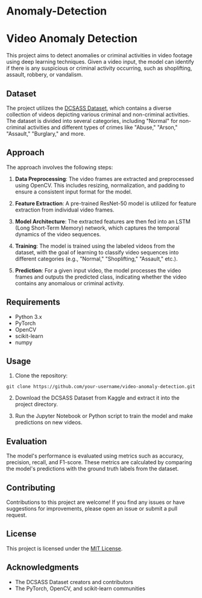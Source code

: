 # Anomaly-Detection


# Video Anomaly Detection

This project aims to detect anomalies or criminal activities in video footage using deep learning techniques. Given a video input, the model can identify if there is any suspicious or criminal activity occurring, such as shoplifting, assault, robbery, or vandalism.

## Dataset

The project utilizes the [DCSASS Dataset](https://www.kaggle.com/datasets/mateohervas/dcsass-dataset), which contains a diverse collection of videos depicting various criminal and non-criminal activities. The dataset is divided into several categories, including "Normal" for non-criminal activities and different types of crimes like "Abuse," "Arson," "Assault," "Burglary," and more.

## Approach

The approach involves the following steps:

1. **Data Preprocessing**: The video frames are extracted and preprocessed using OpenCV. This includes resizing, normalization, and padding to ensure a consistent input format for the model.

2. **Feature Extraction**: A pre-trained ResNet-50 model is utilized for feature extraction from individual video frames.

3. **Model Architecture**: The extracted features are then fed into an LSTM (Long Short-Term Memory) network, which captures the temporal dynamics of the video sequences.

4. **Training**: The model is trained using the labeled videos from the dataset, with the goal of learning to classify video sequences into different categories (e.g., "Normal," "Shoplifting," "Assault," etc.).

5. **Prediction**: For a given input video, the model processes the video frames and outputs the predicted class, indicating whether the video contains any anomalous or criminal activity.

## Requirements

- Python 3.x
- PyTorch
- OpenCV
- scikit-learn
- numpy

## Usage

1. Clone the repository:

```
git clone https://github.com/your-username/video-anomaly-detection.git
```

2. Download the DCSASS Dataset from Kaggle and extract it into the project directory.


3. Run the Jupyter Notebook or Python script to train the model and make predictions on new videos.

## Evaluation

The model's performance is evaluated using metrics such as accuracy, precision, recall, and F1-score. These metrics are calculated by comparing the model's predictions with the ground truth labels from the dataset.

## Contributing

Contributions to this project are welcome! If you find any issues or have suggestions for improvements, please open an issue or submit a pull request.

## License

This project is licensed under the [MIT License](LICENSE).

## Acknowledgments

- The DCSASS Dataset creators and contributors
- The PyTorch, OpenCV, and scikit-learn communities

